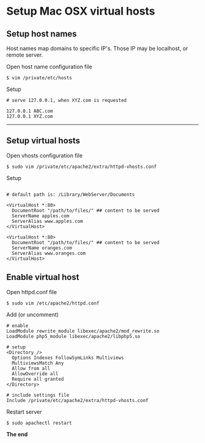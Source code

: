 # Setup Mac OSX virtual hosts

## Setup host names

Host names map domains to specific IP's. Those IP may be localhost, or remote server.

Open host name configuration file

```
$ vim /private/etc/hosts
```

Setup

```
# serve 127.0.0.1, when XYZ.com is requested

127.0.0.1 ABC.com
127.0.0.1 XYZ.com
```

***

## Setup virtual hosts

Open vhosts configuration file

```
$ sudo vim /private/etc/apache2/extra/httpd-vhosts.conf
```

Setup

```

# default path is: /Library/WebServer/Documents

<VirtualHost *:80>
  DocumentRoot "/path/to/files/" ## content to be served
  ServerName apples.com
  ServerAlias www.apples.com
</VirtualHost>

<VirtualHost *:80>
  DocumentRoot "/path/to/files/" ## content to be served
  ServerName oranges.com
  ServerAlias www.oranges.com
</VirtualHost>
```

## Enable virtual host

Open httpd.conf file

```
$ sudo vim /etc/apache2/httpd.conf
```

Add (or uncomment)

```
# enable
LoadModule rewrite_module libexec/apache2/mod_rewrite.so
LoadModule php5_module libexec/apache2/libphp5.so

# setup
<Directory />
  Options Indexes FollowSymLinks Multiviews
  MultiviewsMatch Any
  Allow from all
  AllowOverride all
  Require all granted
</Directory>

# include settings file
Include /private/etc/apache2/extra/httpd-vhosts.conf
```

Restart server

```
$ sudo apachectl restart
```

**The end**
